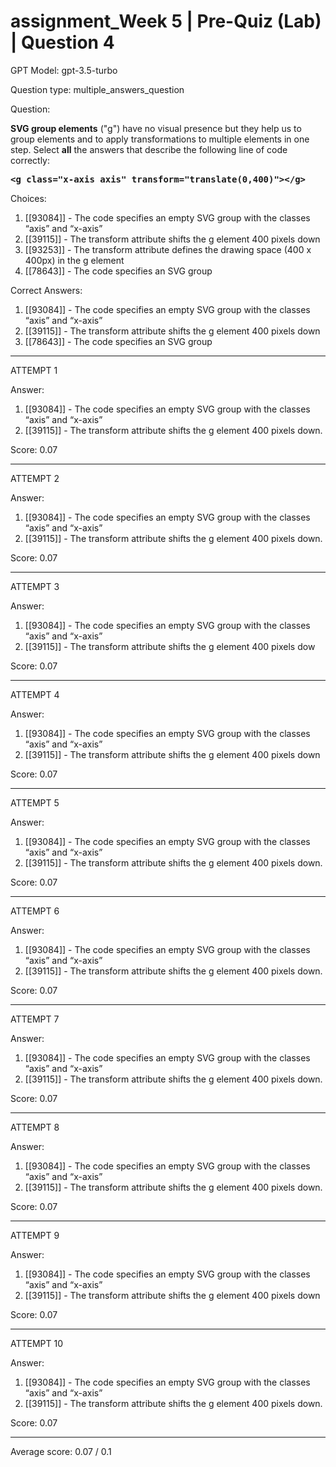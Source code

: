 # assignment_Week 5 | Pre-Quiz (Lab) | Question 4

GPT Model: gpt-3.5-turbo

Question type: multiple_answers_question

Question:
<div><p><strong>SVG group elements</strong><span> ("g") have no visual presence but they help us to group elements and to apply transformations to multiple elements in one step. Select <strong>all</strong> the answers that describe the following line of code correctly:</span></p>
<pre><span><strong>&lt;g class="x-axis axis" transform="translate(0,400)"&gt;&lt;/g&gt;</strong></span></pre></div>

Choices:
1. [[93084]] - The code specifies an empty SVG group with the classes “axis” and “x-axis”
2. [[39115]] - The transform attribute shifts the g element 400 pixels down
3. [[93253]] - The transform attribute defines the drawing space (400 x 400px) in the g element
4. [[78643]] - The code specifies an SVG group

Correct Answers:
1. [[93084]] - The code specifies an empty SVG group with the classes “axis” and “x-axis”
2. [[39115]] - The transform attribute shifts the g element 400 pixels down
4. [[78643]] - The code specifies an SVG group

****************************************

ATTEMPT 1

Answer:
1. [[93084]] - The code specifies an empty SVG group with the classes “axis” and “x-axis”
2. [[39115]] - The transform attribute shifts the g element 400 pixels down.

Score: 0.07

--------------------

ATTEMPT 2

Answer:
1. [[93084]] - The code specifies an empty SVG group with the classes “axis” and “x-axis”
2. [[39115]] - The transform attribute shifts the g element 400 pixels down.

Score: 0.07

--------------------

ATTEMPT 3

Answer:
1. [[93084]] - The code specifies an empty SVG group with the classes “axis” and “x-axis”
2. [[39115]] - The transform attribute shifts the g element 400 pixels dow

Score: 0.07

--------------------

ATTEMPT 4

Answer: 
1. [[93084]] - The code specifies an empty SVG group with the classes “axis” and “x-axis”
2. [[39115]] - The transform attribute shifts the g element 400 pixels down

Score: 0.07

--------------------

ATTEMPT 5

Answer: 
1. [[93084]] - The code specifies an empty SVG group with the classes “axis” and “x-axis”
2. [[39115]] - The transform attribute shifts the g element 400 pixels down.

Score: 0.07

--------------------

ATTEMPT 6

Answer: 
1. [[93084]] - The code specifies an empty SVG group with the classes “axis” and “x-axis”
2. [[39115]] - The transform attribute shifts the g element 400 pixels down.

Score: 0.07

--------------------

ATTEMPT 7

Answer: 
1. [[93084]] - The code specifies an empty SVG group with the classes “axis” and “x-axis”
2. [[39115]] - The transform attribute shifts the g element 400 pixels down.

Score: 0.07

--------------------

ATTEMPT 8

Answer: 
1. [[93084]] - The code specifies an empty SVG group with the classes “axis” and “x-axis”
2. [[39115]] - The transform attribute shifts the g element 400 pixels down.

Score: 0.07

--------------------

ATTEMPT 9

Answer: 
1. [[93084]] - The code specifies an empty SVG group with the classes “axis” and “x-axis”
2. [[39115]] - The transform attribute shifts the g element 400 pixels down

Score: 0.07

--------------------

ATTEMPT 10

Answer:
1. [[93084]] - The code specifies an empty SVG group with the classes “axis” and “x-axis”
2. [[39115]] - The transform attribute shifts the g element 400 pixels down.

Score: 0.07

--------------------

Average score: 0.07 / 0.1
